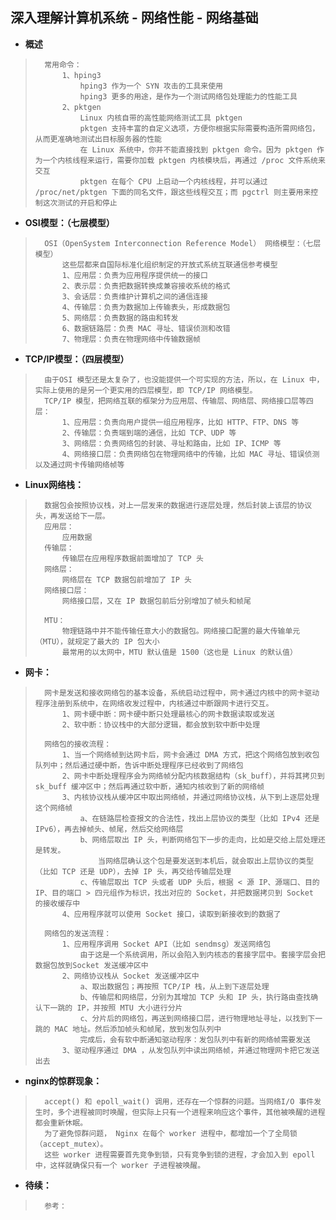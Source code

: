 ## 深入理解计算机系统 - 网络性能 - 网络基础
- **概述**
>
>       常用命令：
>           1、hping3
>               hping3 作为一个 SYN 攻击的工具来使用
>               hping3 更多的用途，是作为一个测试网络包处理能力的性能工具
>           2、pktgen
>               Linux 内核自带的高性能网络测试工具 pktgen
>               pktgen 支持丰富的自定义选项，方便你根据实际需要构造所需网络包，从而更准确地测试出目标服务器的性能
>               在 Linux 系统中，你并不能直接找到 pktgen 命令。因为 pktgen 作为一个内核线程来运行，需要你加载 pktgen 内核模块后，再通过 /proc 文件系统来交互
>               pktgen 在每个 CPU 上启动一个内核线程，并可以通过 /proc/net/pktgen 下面的同名文件，跟这些线程交互；而 pgctrl 则主要用来控制这次测试的开启和停止
>
>
>
>

- **OSI模型：（七层模型）**
>       OSI（OpenSystem Interconnection Reference Model） 网络模型：（七层模型）
>           这些层都来自国际标准化组织制定的开放式系统互联通信参考模型
>           1、应用层：负责为应用程序提供统一的接口
>           2、表示层：负责把数据转换成兼容接收系统的格式
>           3、会话层：负责维护计算机之间的通信连接
>           4、传输层：负责为数据加上传输表头，形成数据包
>           5、网络层：负责数据的路由和转发
>           6、数据链路层：负责 MAC 寻址、错误侦测和改错
>           7、物理层：负责在物理网络中传输数据帧
>

- **TCP/IP模型：（四层模型）**
>       由于OSI 模型还是太复杂了，也没能提供一个可实现的方法，所以，在 Linux 中，实际上使用的是另一个更实用的四层模型，即 TCP/IP 网络模型。
>       TCP/IP 模型，把网络互联的框架分为应用层、传输层、网络层、网络接口层等四层：
>           1、应用层：负责向用户提供一组应用程序，比如 HTTP、FTP、DNS 等
>           2、传输层：负责端到端的通信，比如 TCP、UDP 等
>           3、网络层：负责网络包的封装、寻址和路由，比如 IP、ICMP 等
>           4、网络接口层：负责网络包在物理网络中的传输，比如 MAC 寻址、错误侦测以及通过网卡传输网络帧等
>

- **Linux网络栈：**
>       数据包会按照协议栈，对上一层发来的数据进行逐层处理，然后封装上该层的协议头，再发送给下一层。
>       应用层：
>           应用数据
>       传输层：
>           传输层在应用程序数据前面增加了 TCP 头
>       网络层：
>           网络层在 TCP 数据包前增加了 IP 头
>       网络接口层：
>           网络接口层，又在 IP 数据包前后分别增加了帧头和帧尾
>
>       MTU：
>           物理链路中并不能传输任意大小的数据包。网络接口配置的最大传输单元（MTU），就规定了最大的 IP 包大小
>           最常用的以太网中，MTU 默认值是 1500（这也是 Linux 的默认值）
>

- **网卡：**
>       网卡是发送和接收网络包的基本设备，系统启动过程中，网卡通过内核中的网卡驱动程序注册到系统中，在网络收发过程中，内核通过中断跟网卡进行交互。
>           1、网卡硬中断：网卡硬中断只处理最核心的网卡数据读取或发送
>           2、软中断：协议栈中的大部分逻辑，都会放到软中断中处理
>
>       网络包的接收流程：
>           1、当一个网络帧到达网卡后，网卡会通过 DMA 方式，把这个网络包放到收包队列中；然后通过硬中断，告诉中断处理程序已经收到了网络包
>           2、网卡中断处理程序会为网络帧分配内核数据结构（sk_buff），并将其拷贝到sk_buff 缓冲区中；然后再通过软中断，通知内核收到了新的网络帧
>           3、内核协议栈从缓冲区中取出网络帧，并通过网络协议栈，从下到上逐层处理这个网络帧
>               a、在链路层检查报文的合法性，找出上层协议的类型（比如 IPv4 还是 IPv6），再去掉帧头、帧尾，然后交给网络层
>               b、网络层取出 IP 头，判断网络包下一步的走向，比如是交给上层处理还是转发。
>                   当网络层确认这个包是要发送到本机后，就会取出上层协议的类型（比如 TCP 还是 UDP），去掉 IP 头，再交给传输层处理
>               c、传输层取出 TCP 头或者 UDP 头后，根据 < 源 IP、源端口、目的 IP、目的端口 > 四元组作为标识，找出对应的 Socket，并把数据拷贝到 Socket 的接收缓存中
>           4、应用程序就可以使用 Socket 接口，读取到新接收到的数据了
>
>       网络包的发送流程：
>           1、应用程序调用 Socket API（比如 sendmsg）发送网络包
>               由于这是一个系统调用，所以会陷入到内核态的套接字层中。套接字层会把数据包放到Socket 发送缓冲区中
>           2、网络协议栈从 Socket 发送缓冲区中
>               a、取出数据包；再按照 TCP/IP 栈，从上到下逐层处理
>               b、传输层和网络层，分别为其增加 TCP 头和 IP 头，执行路由查找确认下一跳的 IP，并按照 MTU 大小进行分片
>               c、分片后的网络包，再送到网络接口层，进行物理地址寻址，以找到下一跳的 MAC 地址。然后添加帧头和帧尾，放到发包队列中
>               完成后，会有软中断通知驱动程序：发包队列中有新的网络帧需要发送
>           3、驱动程序通过 DMA ，从发包队列中读出网络帧，并通过物理网卡把它发送出去
>
>

- **nginx的惊群现象：**
>       accept() 和 epoll_wait() 调用，还存在一个惊群的问题。当网络I/O 事件发生时，多个进程被同时唤醒，但实际上只有一个进程来响应这个事件，其他被唤醒的进程都会重新休眠。
>       为了避免惊群问题， Nginx 在每个 worker 进程中，都增加一个了全局锁（accept_mutex）。
>       这些 worker 进程需要首先竞争到锁，只有竞争到锁的进程，才会加入到 epoll 中，这样就确保只有一个 worker 子进程被唤醒。
>
>
>
>

- **待续：**
>       参考：
>
>
>
>
>
>
>
>
>
>
>
>
>
>
>
>
>
